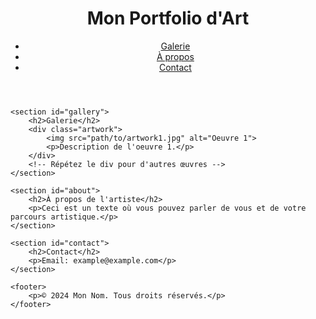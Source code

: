<!DOCTYPE html>
<html lang="fr">
<head>
    <meta charset="UTF-8">
    <meta name="viewport" content="width=device-width, initial-scale=1.0">
    <title>Mon Art</title>
    <link rel="stylesheet" href="styles.css">
</head>
<body>
    <header>
        <h1>Mon Portfolio d'Art</h1>
        <nav>
            <ul>
                <li><a href="#gallery">Galerie</a></li>
                <li><a href="#about">À propos</a></li>
                <li><a href="#contact">Contact</a></li>
            </ul>
        </nav>
    </header>

    <section id="gallery">
        <h2>Galerie</h2>
        <div class="artwork">
            <img src="path/to/artwork1.jpg" alt="Oeuvre 1">
            <p>Description de l'oeuvre 1.</p>
        </div>
        <!-- Répétez le div pour d'autres œuvres -->
    </section>

    <section id="about">
        <h2>À propos de l'artiste</h2>
        <p>Ceci est un texte où vous pouvez parler de vous et de votre parcours artistique.</p>
    </section>

    <section id="contact">
        <h2>Contact</h2>
        <p>Email: example@example.com</p>
    </section>

    <footer>
        <p>© 2024 Mon Nom. Tous droits réservés.</p>
    </footer>
</body>
</html>

